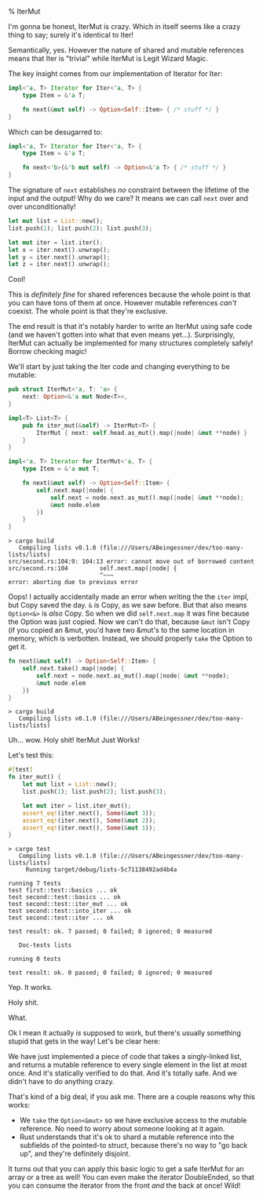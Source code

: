 % IterMut

I'm gonna be honest, IterMut is crazy. Which in itself seems like a crazy
thing to say; surely it's identical to Iter!

Semantically, yes. However the nature of shared and mutable references means
that Iter is "trivial" while IterMut is Legit Wizard Magic.

The key insight comes from our implementation of Iterator for Iter:

```rust
impl<'a, T> Iterator for Iter<'a, T> {
    type Item = &'a T;

    fn next(&mut self) -> Option<Self::Item> { /* stuff */ }
}
```

Which can be desugarred to:

```rust
impl<'a, T> Iterator for Iter<'a, T> {
    type Item = &'a T;

    fn next<'b>(&'b mut self) -> Option<&'a T> { /* stuff */ }
}
```

The signature of `next` establishes *no* constraint between the lifetime
of the input and the output! Why do we care? It means we can call `next`
over and over unconditionally!


```rust
let mut list = List::new();
list.push(1); list.push(2); list.push(3);

let mut iter = list.iter();
let x = iter.next().unwrap();
let y = iter.next().unwrap();
let z = iter.next().unwrap();
```

Cool!

This is *definitely fine* for shared references because the whole point is that
you can have tons of them at once. However mutable references *can't* coexist.
The whole point is that they're exclusive.

The end result is that it's notably harder to write an IterMut using safe
code (and we haven't gotten into what that even means yet...). Surprisingly,
IterMut can actually be implemented for many structures completely safely!
Borrow checking magic!

We'll start by just taking the Iter code and changing everything to be mutable:

```rust
pub struct IterMut<'a, T: 'a> {
    next: Option<&'a mut Node<T>>,
}

impl<T> List<T> {
    pub fn iter_mut(&self) -> IterMut<T> {
        IterMut { next: self.head.as_mut().map(|node| &mut **node) }
    }
}

impl<'a, T> Iterator for IterMut<'a, T> {
    type Item = &'a mut T;

    fn next(&mut self) -> Option<Self::Item> {
        self.next.map(|node| {
            self.next = node.next.as_mut().map(|node| &mut **node);
            &mut node.elem
        })
    }
}
```

```text
> cargo build
   Compiling lists v0.1.0 (file:///Users/ABeingessner/dev/too-many-lists/lists)
src/second.rs:104:9: 104:13 error: cannot move out of borrowed content
src/second.rs:104         self.next.map(|node| {
                          ^~~~
error: aborting due to previous error
```

Oops! I actually accidentally made an error when writing the
the `iter` impl, but Copy saved the day. `&` is Copy, as we saw before. But
that also means `Option<&>` is *also* Copy. So when we did `self.next.map` it
was fine because the Option was just copied. Now we can't do that, because
`&mut` isn't Copy (if you copied an &mut, you'd have two &mut's to the same
location in memory, which is verbotten. Instead, we should properly `take`
the Option to get it.


```rust
fn next(&mut self) -> Option<Self::Item> {
    self.next.take().map(|node| {
        self.next = node.next.as_mut().map(|node| &mut **node);
        &mut node.elem
    })
}
```

```text
> cargo build
   Compiling lists v0.1.0 (file:///Users/ABeingessner/dev/too-many-lists/lists)
```

Uh... wow. Holy shit! IterMut Just Works!

Let's test this:


```rust
#[test]
fn iter_mut() {
    let mut list = List::new();
    list.push(1); list.push(2); list.push(3);

    let mut iter = list.iter_mut();
    assert_eq!(iter.next(), Some(&mut 3));
    assert_eq!(iter.next(), Some(&mut 2));
    assert_eq!(iter.next(), Some(&mut 1));
}
```

```text
> cargo test
   Compiling lists v0.1.0 (file:///Users/ABeingessner/dev/too-many-lists/lists)
     Running target/debug/lists-5c71138492ad4b4a

running 7 tests
test first::test::basics ... ok
test second::test::basics ... ok
test second::test::iter_mut ... ok
test second::test::into_iter ... ok
test second::test::iter ... ok

test result: ok. 7 passed; 0 failed; 0 ignored; 0 measured

   Doc-tests lists

running 0 tests

test result: ok. 0 passed; 0 failed; 0 ignored; 0 measured
```

Yep. It works.

Holy shit.

What.

Ok I mean it actually *is* supposed to work, but there's usually something
stupid that gets in the way! Let's be clear here:

We have just implemented a piece of code that takes a singly-linked list, and
returns a mutable reference to every single element in the list at most once.
And it's statically verified to do that. And it's totally safe. And we didn't
have to do anything crazy.

That's kind of a big deal, if you ask me. There are a couple reasons why
this works:

* We `take` the `Option<&mut>` so we have exclusive access to the mutable
  reference. No need to worry about someone looking at it again.
* Rust understands that it's ok to shard a mutable reference into the subfields
  of the pointed-to struct, because there's no way to "go back up", and they're
  definitely disjoint.

It turns out that you can apply this basic logic to get a safe IterMut for an
array or a tree as well! You can even make the iterator DoubleEnded, so that
you can consume the iterator from the front *and* the back at once! Wild!

